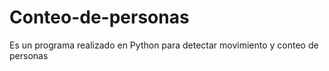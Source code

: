 # Conteo-de-personas
Es un programa realizado en Python para detectar movimiento y conteo de personas
